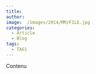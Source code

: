 ```yaml
---
title:
author:
image:  /images/2014/MM/FILE.jpg
categories:
  - Article
  - Blog
tags:
  - TAG1
---
```


Contenu
